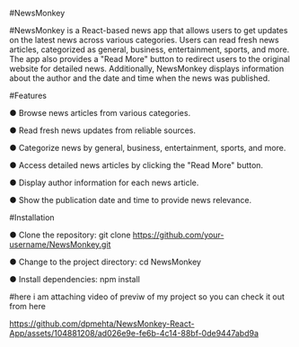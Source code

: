 #NewsMonkey


#NewsMonkey is a React-based news app that allows users to get updates on the latest news across various categories. Users can read fresh news articles, categorized as general, business, entertainment, sports, and more. The app also provides a "Read More" button to redirect users to the original website for detailed news. Additionally, NewsMonkey displays information about the author and the date and time when the news was published.

#Features

● Browse news articles from various categories.

● Read fresh news updates from reliable sources.

● Categorize news by general, business, entertainment, sports, and more.

● Access detailed news articles by clicking the "Read More" button.

● Display author information for each news article.

● Show the publication date and time to provide news relevance.

#Installation

● Clone the repository: git clone https://github.com/your-username/NewsMonkey.git

● Change to the project directory: cd NewsMonkey

● Install dependencies: npm install


#here i am attaching video of previw of my project so you can check it out from here

https://github.com/dpmehta/NewsMonkey-React-App/assets/104881208/ad026e9e-fe6b-4c14-88bf-0de9447abd9a

